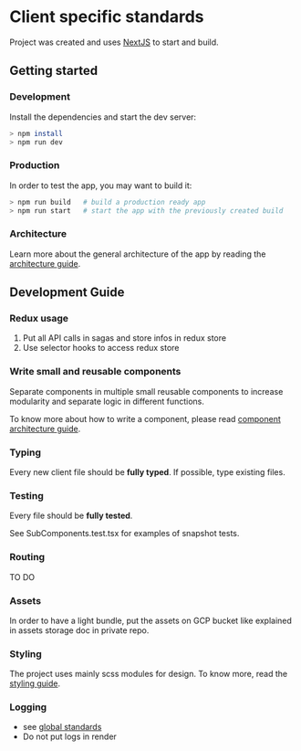 # Client specific standards

Project was created and uses [NextJS](https://nextjs.org/) to start and build.

## Getting started

### Development

Install the dependencies and start the dev server:
```bash
> npm install
> npm run dev
```

### Production

In order to test the app, you may want to build it:
```bash
> npm run build   # build a production ready app
> npm run start   # start the app with the previously created build
```

### Architecture
Learn more about the general architecture of the app by reading the [architecture guide](./architecture.md).

## Development Guide

### Redux usage

1. Put all API calls in sagas and store infos in redux store
2. Use selector hooks to access redux store

### Write small and reusable components

Separate components in multiple small reusable components to increase modularity and separate logic in different functions.

To know more about how to write a component, please read [component architecture guide](./component-architecture.md).

### Typing

Every new client file should be **fully typed**. If possible, type existing files.

### Testing

Every file should be **fully tested**.

See SubComponents.test.tsx for examples of snapshot tests.

### Routing

TO DO

### Assets

In order to have a light bundle, put the assets on GCP bucket like explained in assets storage doc in private repo.

### Styling

The project uses mainly scss modules for design. To know more, read the [styling guide](./styling.md).

### Logging

- see [global standards](../general.md)
- Do not put logs in render
